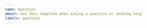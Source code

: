 ```yaml
---
name: Question
about: Use this template when asking a question or seeking help
labels: question
---
```



